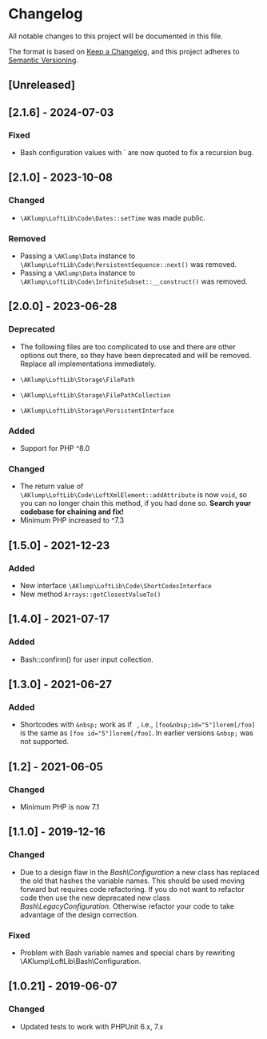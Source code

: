 <!--
id: changelog
tags: usage
-->

# Changelog

All notable changes to this project will be documented in this file.

The format is based on [Keep a Changelog](https://keepachangelog.com/en/1.0.0/), and this project adheres to [Semantic Versioning](https://semver.org/spec/v2.0.0.html).

## [Unreleased]

## [2.1.6] - 2024-07-03

### Fixed

- Bash configuration values with ` are now quoted to fix a recursion bug.

## [2.1.0] - 2023-10-08

### Changed

- `\AKlump\LoftLib\Code\Dates::setTime` was made public.

### Removed

- Passing a `\AKlump\Data` instance to `\AKlump\LoftLib\Code\PersistentSequence::next()` was removed.
- Passing a `\AKlump\Data` instance to `\AKlump\LoftLib\Code\InfiniteSubset::__construct()` was removed.

## [2.0.0] - 2023-06-28

### Deprecated

- The following files are too complicated to use and there are other options out there, so they have been deprecated and will be removed. Replace all implementations immediately.

- `\AKlump\LoftLib\Storage\FilePath`
- `\AKlump\LoftLib\Storage\FilePathCollection`
- `\AKlump\LoftLib\Storage\PersistentInterface`

### Added

- Support for PHP ^8.0

### Changed

- The return value of `\AKlump\LoftLib\Code\LoftXmlElement::addAttribute` is now `void`, so you can no longer chain this method, if you had done so.  **Search your codebase for chaining and fix!**
- Minimum PHP increased to ^7.3

## [1.5.0] - 2021-12-23

### Added

- New interface `\AKlump\LoftLib\Code\ShortCodesInterface`
- New method `Arrays::getClosestValueTo()`

## [1.4.0] - 2021-07-17

### Added

- Bash::confirm() for user input collection.

## [1.3.0] - 2021-06-27

### Added

- Shortcodes with `&nbsp;` work as if ` `, i.e., `[foo&nbsp;id="5"]lorem[/foo]` is the same as `[foo id="5"]lorem[/foo]`. In earlier versions `&nbsp;` was not supported.

## [1.2] - 2021-06-05

### Changed

- Minimum PHP is now 7.1

## [1.1.0] - 2019-12-16

### Changed

- Due to a design flaw in the _Bash\Configuration_ a new class has replaced the old that hashes the variable names. This should be used moving forward but requires code refactoring. If you do not want to refactor code then use the new deprecated new class _Bash\LegacyConfiguration_. Otherwise refactor your code to take advantage of the design correction.

### Fixed

- Problem with Bash variable names and special chars by rewriting \AKlump\LoftLib\Bash\Configuration.

## [1.0.21] - 2019-06-07

### Changed

- Updated tests to work with PHPUnit 6.x, 7.x
  
